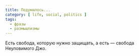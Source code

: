 ```yaml
---
title: Подумалось...
category: [ life, social, politics ]
tags:
  - фразы
  - размышлизмы
---
```

Есть свобода, которую нужно защищать, а есть — свобода Неуловимого Джо.
